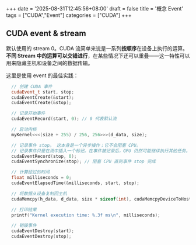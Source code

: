 +++
date = '2025-08-31T12:45:56+08:00'
draft = false
title = '概念 Event'
tags = ["CUDA","Event"]
categories = ["CUDA"]
+++


## CUDA event & stream

默认使用的 stream 0。CUDA 流简单来说是一系列**按顺序**在设备上执行的运算。**不同 Stream 中的运算可以交错进行**，在某些情况下还可以重叠——这一特性可以用来隐藏主机和设备之间的数据传输。

这里是使用 event 的最佳实践：

~~~cpp
  // 创建 CUDA 事件
  cudaEvent_t start, stop;
  cudaEventCreate(&start);
  cudaEventCreate(&stop);

  // 记录开始事件
  cudaEventRecord(start, 0); // 0 代表默认流

  // 启动内核
  myKernel<<<(size + 255) / 256, 256>>>(d_data, size);

  // 记录事件 stop。 这本身是一个异步操作；它不会阻塞 CPU。 
  // 记录事件只是在流中插入一个标记。在事件被记录后，GPU 仍然可能继续执行其他任务。
  cudaEventRecord(stop, 0);
  cudaEventSynchronize(stop); // 阻塞 CPU 直到事件 stop 完成

  // 计算经过的时间
  float milliseconds = 0;
  cudaEventElapsedTime(&milliseconds, start, stop);

  // 将数据从设备复制回主机
  cudaMemcpy(h_data, d_data, size * sizeof(int), cudaMemcpyDeviceToHost);

  // 打印结果
  printf("Kernel execution time: %.3f ms\n", milliseconds);

  // 销毁事件
  cudaEventDestroy(start);
  cudaEventDestroy(stop);
~~~

